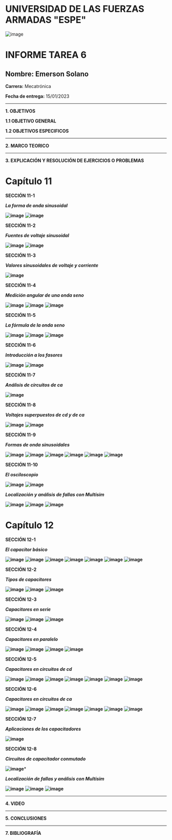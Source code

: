 # UNIVERSIDAD DE LAS FUERZAS ARMADAS "ESPE"
![image](https://user-images.githubusercontent.com/116772918/200762591-a164d8db-c02e-4269-8bb4-0bc4c810d79f.png)

# INFORME TAREA 6

**Nombre:** Emerson Solano
-
**Carrera:** Mecatrónica

**Fecha de entrega:** 15/01/2023

--------------------------------------------------------------------------------------------------------------------------------------------------------------------------------------------------------------------------------------------------------------------
**1. OBJETIVOS**

**1.1  OBJETIVO GENERAL**


**1.2  OBJETIVOS ESPECIFICOS**

--------------------------------------------------------------------------------------------------------------------------------------------------------------------------------------------------------------------------------------------------------------------

**2. MARCO TEORICO**

--------------------------------------------------------------------------------------------------------------------------------------------------------------------------------------------------------------------------------------------------------------------

**3. EXPLICACIÓN Y RESOLUCIÓN DE EJERCICIOS O PROBLEMAS**

# Capítulo 11

**SECCIÓN 11-1**

***La forma de onda sinusoidal***

**![image](https://user-images.githubusercontent.com/116835707/212208815-d0615e7f-1915-44eb-9dc6-97b5c4f3312b.png)**
**![image](https://user-images.githubusercontent.com/116835707/212208906-d97ae612-5916-4693-bccb-add01ec4e9eb.png)**

**SECCIÓN 11-2**

***Fuentes de voltaje sinusoidal***

**![image](https://user-images.githubusercontent.com/116835707/212209190-c00bf745-7121-487d-85ea-be3309c718dc.png)**
**![image](https://user-images.githubusercontent.com/116835707/212209279-e0eb0e72-8d3f-4015-9152-652bcd3cc825.png)**

**SECCIÓN 11-3**

***Valores sinusoidales de voltaje y corriente***

**![image](https://user-images.githubusercontent.com/116835707/212209623-f815d6e2-a2d1-4b7e-acdd-5d6535cb0beb.png)**

**SECCIÓN 11-4**

***Medición angular de una onda seno***

**![image](https://user-images.githubusercontent.com/116835707/212209703-78a77839-9c9c-4662-ae48-71a52f3bfdac.png)**
**![image](https://user-images.githubusercontent.com/116835707/212209940-f9dbde82-a133-4b97-b822-8669f882f89e.png)**
**![image](https://user-images.githubusercontent.com/116835707/212210026-13ef9796-46a6-494e-9735-cdf85fdb5d94.png)**

**SECCIÓN 11-5**

***La fórmula de la onda seno***

**![image](https://user-images.githubusercontent.com/116835707/212210238-3445729d-80a6-4806-84f4-5389695baae4.png)**
**![image](https://user-images.githubusercontent.com/116835707/212210319-67606908-a922-4663-8df3-7d05ae097aab.png)**
**![image](https://user-images.githubusercontent.com/116835707/212210401-4ac08be8-1fb5-4c9f-8ecc-3ba80f00018c.png)**

**SECCIÓN 11-6**

***Introducción a los fasores***

**![image](https://user-images.githubusercontent.com/116835707/212212211-cfd84a3e-91bd-42fe-af4c-17798921fa84.png)**
**![image](https://user-images.githubusercontent.com/116835707/212210705-4d7e5cc0-2a39-49f9-be10-eca8f4de163f.png)**

**SECCIÓN 11-7**

***Análisis de circuitos de ca***

**![image](https://user-images.githubusercontent.com/116835707/212210868-3199cf7f-c66a-457a-88da-1cb4c2f0c95f.png)**

**SECCIÓN 11-8**

***Voltajes superpuestos de cd y de ca***

**![image](https://user-images.githubusercontent.com/116835707/212224308-5a0fcf43-ced9-4dca-b566-61a1176514c1.png)**
**![image](https://user-images.githubusercontent.com/116835707/212224447-cf72b4a6-86c0-4c8c-8c7d-7c84205f08a9.png)**

**SECCIÓN 11-9**

***Formas de onda sinusoidales***

**![image](https://user-images.githubusercontent.com/116835707/212224588-324044c8-a7b4-42f8-82f3-e1d1201ae052.png)**
**![image](https://user-images.githubusercontent.com/116835707/212224669-f9f75bcd-e2ab-4b9f-988c-bc5c1d8922e1.png)**
**![image](https://user-images.githubusercontent.com/116835707/212224782-a1746a6d-04d3-4cdf-b41e-5ed0b9750a62.png)**
**![image](https://user-images.githubusercontent.com/116835707/212224841-38676f88-abcb-4acb-bd09-8763e0ca2331.png)**
**![image](https://user-images.githubusercontent.com/116835707/212224908-7c9c817f-2e60-4ed6-b599-49321cbabde2.png)**
**![image](https://user-images.githubusercontent.com/116835707/212225033-8cfdbc21-310c-427c-8cfa-c4c961fa01e3.png)**

**SECCIÓN 11-10**

***El osciloscopio***

**![image](https://user-images.githubusercontent.com/116835707/212225192-d31ab386-4368-4816-bd2d-32a7447db9e6.png)**
**![image](https://user-images.githubusercontent.com/116835707/212225610-adbb67e8-7875-42a1-8786-db008fec6677.png)**

***Localización y análisis de fallas con Multisim***

**![image](https://user-images.githubusercontent.com/116835707/212225859-9fd46112-9ce5-423f-b768-b4da11a8ccd7.png)**
**![image](https://user-images.githubusercontent.com/116835707/212225903-dbcdb242-280b-4305-abcb-e7c1f9cc243f.png)**
**![image](https://user-images.githubusercontent.com/116835707/212225947-741806a4-b3d1-4781-a471-410bfd8486fe.png)**

# Capítulo 12

**SECCIÓN 12-1**

***El capacitor básico***

**![image](https://user-images.githubusercontent.com/116835707/212228272-d8b3fbf3-2520-4789-aba7-834899555d64.png)**
**![image](https://user-images.githubusercontent.com/116835707/212228340-461fd27f-a43f-4a25-b333-13726ba306cf.png)**
**![image](https://user-images.githubusercontent.com/116835707/212228394-82fe463c-5c95-4303-b4ad-d383335da03a.png)**
**![image](https://user-images.githubusercontent.com/116835707/212228464-95fc19fb-403f-4f42-baea-81851c5f54b7.png)**
**![image](https://user-images.githubusercontent.com/116835707/212228587-90cdd7ff-16a4-4c4e-bc46-8b418c4db3e2.png)**
**![image](https://user-images.githubusercontent.com/116835707/212228623-4c5d00de-05f2-47b2-82c4-4cadfe5d7b76.png)**
**![image](https://user-images.githubusercontent.com/116835707/212228667-e6aa4b7a-1fd2-40b2-9f46-e6ca8c98a239.png)**

**SECCIÓN 12-2**

***Tipos de capacitores***

**![image](https://user-images.githubusercontent.com/116835707/212228826-e6ac2a16-46ed-4e16-b32f-ea20214f7b39.png)**
**![image](https://user-images.githubusercontent.com/116835707/212228868-302c9634-a95d-4ceb-a885-7d8f42a97a5a.png)**
**![image](https://user-images.githubusercontent.com/116835707/212228940-a9e5515d-dbd3-4219-a18d-c6f7a0b957f9.png)**

**SECCIÓN 12-3**

***Capacitores en serie***

**![image](https://user-images.githubusercontent.com/116835707/212229043-74d9aa13-65db-4ce6-9c87-975006753f69.png)**
**![image](https://user-images.githubusercontent.com/116835707/212229088-6538cdc4-6994-4b4a-afc5-62b93c91fe7b.png)**
**![image](https://user-images.githubusercontent.com/116835707/212229142-3f675452-1edb-4d7b-8e71-c502622a7c45.png)**

**SECCIÓN 12-4**

***Capacitores en paralelo***

**![image](https://user-images.githubusercontent.com/116835707/212229344-7a5684e6-aa12-4dbc-a73d-08120b2d484f.png)**
**![image](https://user-images.githubusercontent.com/116835707/212229402-309b7706-1b25-41bf-9b1c-7a8995a2bd6c.png)**
**![image](https://user-images.githubusercontent.com/116835707/212229505-38e5f239-1eaf-4999-816a-8e36c0c05a4d.png)**
**![image](https://user-images.githubusercontent.com/116835707/212229561-5af4fd33-9735-48da-90ec-a75fead79d56.png)**

**SECCIÓN 12-5**

***Capacitores en circuitos de cd***

**![image](https://user-images.githubusercontent.com/116835707/212229690-88b4bb37-2f20-4d26-82e2-e5cd969a0da5.png)**
**![image](https://user-images.githubusercontent.com/116835707/212230242-ce2dba7c-ca22-466e-9968-8be0d94a1ec7.png)**
**![image](https://user-images.githubusercontent.com/116835707/212230292-8cbd6f06-6d8f-4367-ba3d-16a62648e86a.png)**
**![image](https://user-images.githubusercontent.com/116835707/212230436-4326ab5e-afda-4415-9bf3-35cc66466cc9.png)**
**![image](https://user-images.githubusercontent.com/116835707/212230496-ba5a40e3-21d1-451e-91c1-3e2928587e59.png)**
**![image](https://user-images.githubusercontent.com/116835707/212230548-f609dfa1-4beb-46f9-ab67-e9dae10f590f.png)**
**![image](https://user-images.githubusercontent.com/116835707/212230753-e43956fb-83f8-411a-afbf-daebec6044d3.png)**

**SECCIÓN 12-6**

***Capacitores en circuitos de ca***

**![image](https://user-images.githubusercontent.com/116835707/212231283-9f7fdeaa-6c18-4156-85e8-27c56e093ff2.png)**
**![image](https://user-images.githubusercontent.com/116835707/212231383-0c4499c2-aa5d-4de7-bbe7-7062c1f4aa0c.png)**
**![image](https://user-images.githubusercontent.com/116835707/212231454-5621adf0-f28c-466a-bde6-87c3c6c3b4f6.png)**
**![image](https://user-images.githubusercontent.com/116835707/212231518-d46c5382-a4db-45b4-90dd-edf5d2de6f54.png)**
**![image](https://user-images.githubusercontent.com/116835707/212231612-7a534bfe-e754-4e96-b403-374636b58263.png)**
**![image](https://user-images.githubusercontent.com/116835707/212231682-13b93cbe-2495-4666-8ce5-3619be548c22.png)**
**![image](https://user-images.githubusercontent.com/116835707/212231733-8e76a924-21ac-451c-a223-260ace0e5b5f.png)**

**SECCIÓN 12-7**

***Aplicaciones de los capacitadores***

**![image](https://user-images.githubusercontent.com/116835707/212232074-8aed3fb8-5ebf-42cd-8325-95b3860a588e.png)**

**SECCIÓN 12-8**

***Circuitos de capacitador conmutado***

**![image](https://user-images.githubusercontent.com/116835707/212232398-7c789aa9-b71b-4437-8b61-ae78ecdfc3ca.png)***

***Localización de fallas y análisis con Multisim***

**![image](https://user-images.githubusercontent.com/116835707/212232502-66feb587-180a-457b-b934-00238395babb.png)**
**![image](https://user-images.githubusercontent.com/116835707/212232642-a2652c5a-392d-447c-9052-d19c7626aa34.png)**
**![image](https://user-images.githubusercontent.com/116835707/212232703-34da3b6c-006e-4572-82d4-2f5b8e429cbc.png)**

--------------------------------------------------------------------------------------------------------------------------------------------------------------------------------------------------------------------------------------------------------------------

**4. VIDEO**

--------------------------------------------------------------------------------------------------------------------------------------------------------------------------------------------------------------------------------------------------------------------

**5. CONCLUSIONES**

--------------------------------------------------------------------------------------------------------------------------------------------------------------------------------------------------------------------------------------------------------------------

**7. BIBLIOGRAFÍA**
